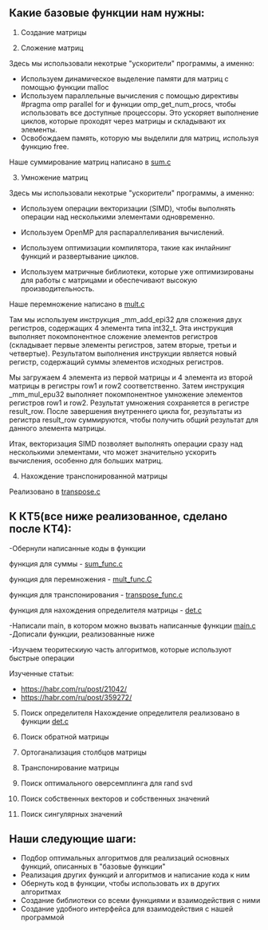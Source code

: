 
## Какие базовые функции нам нужны:

1) Создание матрицы

2) Сложение матриц

Здесь мы использовали некотрые "ускорители" программы, а именно:

- Используем динамическое выделение памяти для матриц с помощью функции malloc
- Используем параллельные вычисления с помощью директивы #pragma omp parallel for и функции omp_get_num_procs, чтобы использовать все доступные процессоры. Это ускоряет выполнение циклов, которые проходят через матрицы и складывают их элементы.
- Освобождаем память, которую мы выделили для матриц, используя функцию free.

Наше суммирование матриц написано в [sum.c](https://github.com/t1ps9/liblary_decomposition-matrix_-/blob/main/sum.c)

3) Умножение матриц

Здесь мы использовали некотрые "ускорители" программы, а именно:

- Используем операции векторизации (SIMD), чтобы выполнять операции над несколькими элементами одновременно.

- Используем OpenMP для распараллеливания вычислений.

- Используем оптимизации компилятора, такие как инлайнинг функций и развертывание циклов.

- Используем матричные библиотеки, которые уже оптимизированы для работы с матрицами и обеспечивают высокую производительность.

Наше перемножение написано в [mult.c](https://github.com/t1ps9/liblary_decomposition-matrix_-/blob/main/mult.c)

Там мы используем инструкция _mm_add_epi32 для сложения двух регистров, содержащих 4 элемента типа int32_t. Эта инструкция выполняет покомпонентное сложение элементов регистров (складывает первые элементы регистров, затем вторые, третьи и четвертые). Результатом выполнения инструкции является новый регистр, содержащий суммы элементов исходных регистров.

Мы загружаем 4 элемента из первой матрицы и 4 элемента из второй матрицы в регистры row1 и row2 соответственно. Затем инструкция _mm_mul_epu32 выполняет покомпонентное умножение элементов регистров row1 и row2. Результат умножения сохраняется в регистре result_row. После завершения внутреннего цикла for, результаты из регистра result_row суммируются, чтобы получить общий результат для данного элемента матрицы.

Итак, векторизация SIMD позволяет выполнять операции сразу над несколькими элементами, что может значительно ускорить вычисления, особенно для больших матриц.

4) Нахождение транспонированной матрицы

Реализовано в [transpose.c](https://github.com/t1ps9/liblary_decomposition-matrix_-/blob/main/transpose.c)

## К КТ5(все ниже реализованное, сделано после КТ4):

-Обернули написанные коды в функции

функция для суммы - [sum_func.c](https://github.com/t1ps9/liblary_decomposition-matrix_-/blob/main/sum_func.c)

функция для перемножения - [mult_func.C](https://github.com/t1ps9/liblary_decomposition-matrix_-/blob/main/mult_func.C)

функция для транспонирования - [transpose_func.c](https://github.com/t1ps9/liblary_decomposition-matrix_-/blob/main/transpose_func.c)

функция для нахождения определителя матрицы - [det.c](https://github.com/t1ps9/liblary_decomposition-matrix_-/blob/main/det.c)


-Написали main, в котором можно вызвать написанные функции
[main.c](https://github.com/t1ps9/liblary_decomposition-matrix_-/blob/main/main.c)
-Дописали функции, реализованные ниже

-Изучаем теоритескиую часть алгоритмов, которые используют быстрые операции

Изученные статьи: 
- https://habr.com/ru/post/21042/
- https://habr.com/ru/post/359272/

5) Поиск определителя
Нахождение определителя реализовано в функции [det.c](https://github.com/t1ps9/liblary_decomposition-matrix_-/blob/main/det.c)
6) Поиск обратной матрицы

7) Ортоганализация столбцов матрицы

8) Транспонирование матрицы

9) Поиск оптимального оверсемплинга для rand svd 

10) Поиск собственных векторов и собственных значений 

11) Поиск сингулярных значений 



## Наши следующие шаги:
- Подбор оптимальных алгоритмов для реализаций основных функций, описанных в "базовые функции"
- Реализация других функций и алгоритмов и написание кода к ним
- Обернуть код в функции, чтобы использовать их в других алгоритмах
- Создание библиотеки со всеми функциями и взаимодействия с ними
- Создание удобного интерфейса для взаимодействия с нашей программой 

